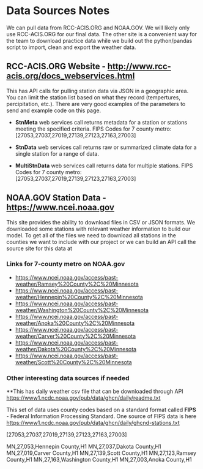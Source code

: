 # Data Sources Notes

We can pull data from RCC-ACIS.ORG and NOAA.GOV.  We will likely only use RCC-ACIS.ORG for our final data.  The other site is a convenient way for the team to download practice data while we build out the python/pandas script to import, clean and export the weather data.

## RCC-ACIS.ORG Website - http://www.rcc-acis.org/docs_webservices.html

This has API calls for pulling station data via JSON in a geographic area.  You can limit the station list based on what they record (tempertures, percipitation, etc.).  There are very good examples of the parameters to send and example code on this page.

- **StnMeta** web services call returns metadata for a station or stations meeting the specified criteria.  FIPS Codes for 7 county metro:  [27053,27037,27019,27139,27123,27163,27003]

- **StnData** web services call returns raw or summarized climate data for a single station for a range of data.

- **MultiStnData** web services call returns data for multiple stations.  FIPS Codes for 7 county metro:  [27053,27037,27019,27139,27123,27163,27003]

## NOAA.GOV Station Data -https://www.ncei.noaa.gov

This site provides the ability to download files in CSV or JSON formats.  We downloaded some stations with relevant weather information to build our model. To get all of the files we need to download all stations in the counties we want to include with our project or we can build an API call the source site for this data at 

### Links for 7-county metro on NOAA.gov

- https://www.ncei.noaa.gov/access/past-weather/Ramsey%20County%2C%20Minnesota
- https://www.ncei.noaa.gov/access/past-weather/Hennepin%20County%2C%20Minnesota
- https://www.ncei.noaa.gov/access/past-weather/Washington%20County%2C%20Minnesota
- https://www.ncei.noaa.gov/access/past-weather/Anoka%20County%2C%20Minnesota
- https://www.ncei.noaa.gov/access/past-weather/Carver%20County%2C%20Minnesota
- https://www.ncei.noaa.gov/access/past-weather/Dakota%20County%2C%20Minnesota
- https://www.ncei.noaa.gov/access/past-weather/Scott%20County%2C%20Minnesota


### Other interesting data sources if needed

**This has daily weather csv file that can be downloaded through API
https://www1.ncdc.noaa.gov/pub/data/ghcn/daily/readme.txt

This set of data uses county codes based on a standard format called **FIPS** - Federal Information Processing Standard. One source of FIPS data is here https://www1.ncdc.noaa.gov/pub/data/ghcn/daily/ghcnd-stations.txt

[27053,27037,27019,27139,27123,27163,27003]

MN,27,053,Hennepin County,H1
MN,27,037,Dakota County,H1
MN,27,019,Carver County,H1
MN,27,139,Scott County,H1
MN,27,123,Ramsey County,H1
MN,27,163,Washington County,H1
MN,27,003,Anoka County,H1


